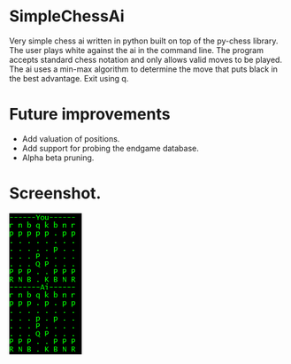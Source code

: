 # SimpleChessAi
Very simple chess ai written in python built on top of the py-chess library. The user plays white against the ai in the command line. The program accepts standard chess notation and only allows valid moves to be played. The ai uses a min-max algorithm to determine the move that puts black in the best advantage. Exit using q. 

# Future improvements
- Add valuation of positions.
- Add support for probing the endgame database.
- Alpha beta pruning.

# Screenshot.
![](img/1.png) 

